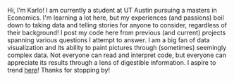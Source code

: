 Hi, I’m Karlo!
I am currently a student at UT Austin pursuing a masters in Economics.
I'm learning a lot here, but my experiences (and passions) boil down to taking data and telling stories for anyone to consider, regardless of their background!
I post my code here from previous (and current) projects spanning various questions I attempt to answer.
I am a big fan of data visualization and its ability to paint pictures through (sometimes) seemingly complex data. Not everyone can read and interpret code, but everyone can appreciate its results through a lens of digestible information. I aspire to trend [here](https://www.reddit.com/r/dataisbeautiful/)!
Thanks for stopping by!
<!---
KarloVlahek/KarloVlahek is a ✨ special ✨ repository because its `README.md` (this file) appears on your GitHub profile.
You can click the Preview link to take a look at your changes.
--->
